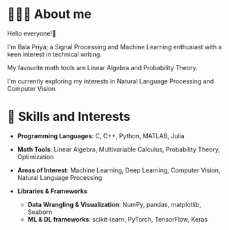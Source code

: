 # 👩🏽‍💻 About me

Hello everyone!👋

I'm Bala Priya; a Signal Processing and Machine Learning enthusiast with a keen interest in technical writing.

My favourite math tools are Linear Algebra and Probability Theory.

I'm currently exploring my interests in Natural Language Processing and Computer Vision.

# 🌱 Skills and Interests

- **Programming Languages**: C, C++, Python, MATLAB, Julia

- **Math Tools**: Linear Algebra, Multivariable Calculus, Probability Theory, Optimization

- **Areas of Interest**: Machine Learning, Deep Learning, Computer Vision, Natural Language Processing

- **Libraries & Frameworks**
   - **Data Wrangling & Visualization**: NumPy, pandas, matplotlib, Seaborn
   - **ML & DL frameworks**: scikit-learn, PyTorch, TensorFlow, Keras
  


